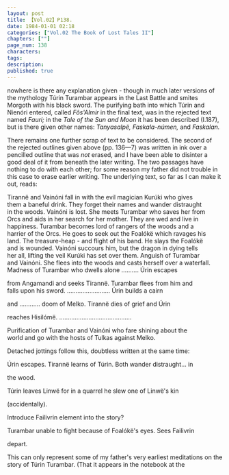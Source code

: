 ```yaml
---
layout: post
title: 【Vol.02】P138.
date: 1984-01-01 02:18
categories: ["Vol.02 The Book of Lost Tales II"]
chapters: [""]
page_num: 138
characters: 
tags: 
description: 
published: true
---
```


<p style="text-indent: 0;">
nowhere is there any explanation given - though in much later versions of the mythology Túrin Turambar appears in the Last Battle and smites Morgoth with his black sword. The purifying bath into which Túrin and Nienóri entered, called <I>Fôs'Almir </I>in the final text, was in the rejected text named <I>Fauri; </I>in the <I>Tale of the Sun and Moon </I>it has been described (I.187), but is there given other names: <I>Tanyasalpë, Faskala-númen, </I>and <I>Faskalan.</I>
</p>

There remains one further scrap of text to be considered. The second of the rejected outlines given above (pp. 136—7) was written in ink over a pencilled outline that was <I>not </I>erased, and I have been able to disinter a good deal of it from beneath the later writing. The two passages have nothing to do with each other; for some reason my father did not trouble in this case to erase earlier writing. The underlying text, so far as I can make it out, reads:

Tirannë and Vainóni fall in with the evil magician Kurúki who gives<BR>them a baneful drink. They forget their names and wander distraught<BR>in the woods. Vainóni is lost. She meets Turambar who saves her from<BR>Orcs and aids in her search for her mother. They are wed and live in<BR>happiness. Turambar becomes lord of rangers of the woods and a<BR>harrier of the Orcs. He goes to seek out the Foalókë which ravages his<BR>land. The treasure-heap - and flight of his band. He slays the Foalókë<BR>and is wounded. Vainóni succours him, but the dragon in dying tells<BR>her all, lifting the veil Kurúki has set over them. Anguish of Turambar<BR>and Vainóni. She flees into the woods and casts herself over a waterfall.<BR>Madness of Turambar who dwells alone .......... Úrin escapes

from Angamandi and seeks Tirannë. Turambar flees from him and<BR>falls upon his sword. ......................... Úrin builds a cairn

and ............ doom of Melko. Tirannë dies of grief and Úrin

reaches Hisilómë. ..........................................

Purification of Turambar and Vainóni who fare shining about the<BR>world and go with the hosts of Tulkas against Melko.

Detached jottings follow this, doubtless written at the same time:

Úrin escapes. Tirannë learns of Túrin. Both wander distraught... in

the wood.

Túrin leaves Linwë for in a quarrel he slew one of Linwë's kin

(accidentally).

Introduce Failivrin element into the story?

Turambar unable to fight because of Foalókë's eyes. Sees Failivrin

depart.

This can only represent some of my father's very earliest meditations on the story of Túrin Turambar. (That it appears in the notebook at the

